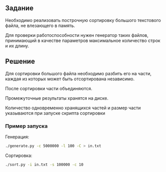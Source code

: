 ## Задание
Необходимо реализовать построчную сортировку большого текстового файла, не влезающего в память. 

Для проверки работоспособности нужен генератор таких файлов, принимающий в качестве параметров максимальное количество строк и их длину.
 
## Решение

Для сортировки большого файла необходимо разбить его на части, каждая из которых может быть отсортирована независимо.

После сортировки части объединяются. 

Промежуточные результаты хранятся на диске.

Количество одновременно хранящихся частей и размер части указываются при запуске скрипта сортировки


### Пример запуска

Генерация:
```sh
./generate.py -c 5000000 -l 100 -C > in.txt
```

Сортировка:
```sh
./sort.py -i in.txt -s 100000 -c 10
```
